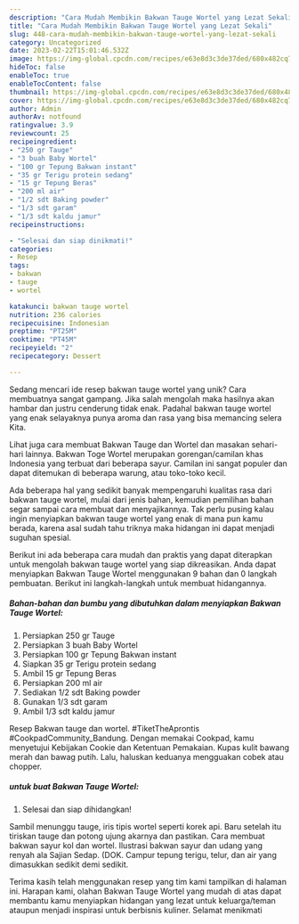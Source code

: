```yaml
---
description: "Cara Mudah Membikin Bakwan Tauge Wortel yang Lezat Sekali"
title: "Cara Mudah Membikin Bakwan Tauge Wortel yang Lezat Sekali"
slug: 448-cara-mudah-membikin-bakwan-tauge-wortel-yang-lezat-sekali
category: Uncategorized
date: 2023-02-22T15:01:46.532Z
image: https://img-global.cpcdn.com/recipes/e63e8d3c3de37ded/680x482cq70/bakwan-tauge-wortel-foto-resep-utama.jpg
hideToc: false
enableToc: true
enableTocContent: false
thumbnail: https://img-global.cpcdn.com/recipes/e63e8d3c3de37ded/680x482cq70/bakwan-tauge-wortel-foto-resep-utama.jpg
cover: https://img-global.cpcdn.com/recipes/e63e8d3c3de37ded/680x482cq70/bakwan-tauge-wortel-foto-resep-utama.jpg
author: Admin
authorAv: notfound
ratingvalue: 3.9
reviewcount: 25
recipeingredient:
- "250 gr Tauge"
- "3 buah Baby Wortel"
- "100 gr Tepung Bakwan instant"
- "35 gr Terigu protein sedang"
- "15 gr Tepung Beras"
- "200 ml air"
- "1/2 sdt Baking powder"
- "1/3 sdt garam"
- "1/3 sdt kaldu jamur"
recipeinstructions:

- "Selesai dan siap dinikmati!"
categories:
- Resep
tags:
- bakwan
- tauge
- wortel

katakunci: bakwan tauge wortel 
nutrition: 236 calories
recipecuisine: Indonesian
preptime: "PT25M"
cooktime: "PT45M"
recipeyield: "2"
recipecategory: Dessert

---
```





Sedang mencari ide resep bakwan tauge wortel yang unik? Cara membuatnya sangat gampang. Jika salah mengolah maka hasilnya akan hambar dan justru cenderung tidak enak. Padahal bakwan tauge wortel yang enak selayaknya punya aroma dan rasa yang bisa memancing selera Kita.





Lihat juga cara membuat Bakwan Tauge dan Wortel dan masakan sehari-hari lainnya. Bakwan Toge Wortel merupakan gorengan/camilan khas Indonesia yang terbuat dari beberapa sayur. Camilan ini sangat populer dan dapat ditemukan di beberapa warung, atau toko-toko kecil.

Ada beberapa hal yang sedikit banyak mempengaruhi kualitas rasa dari bakwan tauge wortel, mulai dari jenis bahan, kemudian pemilihan bahan segar sampai cara membuat dan menyajikannya. Tak perlu pusing kalau ingin menyiapkan bakwan tauge wortel yang enak di mana pun kamu berada, karena asal sudah tahu triknya maka hidangan ini dapat menjadi suguhan spesial.






Berikut ini ada beberapa cara mudah dan praktis yang dapat diterapkan untuk mengolah bakwan tauge wortel yang siap dikreasikan. Anda dapat menyiapkan Bakwan Tauge Wortel menggunakan 9 bahan dan 0 langkah pembuatan. Berikut ini langkah-langkah untuk membuat hidangannya.

<!--inarticleads1-->

##### Bahan-bahan dan bumbu yang dibutuhkan dalam menyiapkan Bakwan Tauge Wortel:

1. Persiapkan 250 gr Tauge
1. Persiapkan 3 buah Baby Wortel
1. Persiapkan 100 gr Tepung Bakwan instant
1. Siapkan 35 gr Terigu protein sedang
1. Ambil 15 gr Tepung Beras
1. Persiapkan 200 ml air
1. Sediakan 1/2 sdt Baking powder
1. Gunakan 1/3 sdt garam
1. Ambil 1/3 sdt kaldu jamur


Resep Bakwan tauge dan wortel. #TiketTheAprontis #CookpadCommunity_Bandung. Dengan memakai Cookpad, kamu menyetujui Kebijakan Cookie dan Ketentuan Pemakaian. Kupas kulit bawang merah dan bawag putih. Lalu, haluskan keduanya mengguakan cobek atau chopper. 

<!--inarticleads2-->

#####  untuk buat Bakwan Tauge Wortel:


1. Selesai dan siap dihidangkan!

Sambil menunggu tauge, iris tipis wortel seperti korek api. Baru setelah itu tiriskan tauge dan potong ujung akarnya dan pastikan. Cara membuat bakwan sayur kol dan wortel. Ilustrasi bakwan sayur dan udang yang renyah ala Sajian Sedap. (DOK. Campur tepung terigu, telur, dan air yang dimasukkan sedikit demi sedikit. 

Terima kasih telah menggunakan resep yang tim kami tampilkan di halaman ini. Harapan kami, olahan Bakwan Tauge Wortel yang mudah di atas dapat membantu kamu menyiapkan hidangan yang lezat untuk keluarga/teman ataupun menjadi inspirasi untuk berbisnis kuliner. Selamat menikmati
